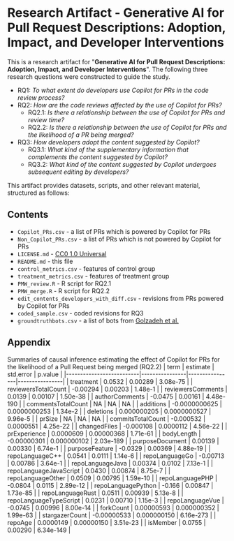 # Research Artifact - Generative AI for Pull Request Descriptions: Adoption, Impact, and Developer Interventions

This is a research artifact for "**Generative AI for Pull Request Descriptions: Adoption,
Impact, and Developer Interventions**". The following three research questions were constructed to guide the study.

* RQ1: *To what extent do developers use Copilot for PRs in the code review process?*
* RQ2: *How are the code reviews affected by the use of Copilot for PRs?*
    * RQ2.1: *Is there a relationship between the use of Copilot for PRs and review time?*
    * RQ2.2: *Is there a relationship between the use of Copilot for PRs and the likelihood of a PR being merged?*
* RQ3: *How developers adopt the content suggested by Copilot?*
    * RQ3.1: *What kind of the supplementary information that complements the content suggested by Copilot?*
    * RQ3.2: *What kind of the content suggested by Copilot undergoes subsequent editing by developers?*

This artifact provides datasets, scripts, and other relevant material, structured as follows:

## Contents
- `Copilot_PRs.csv` - a list of PRs which is powered by Copilot for PRs
- `Non_Copilot_PRs.csv` - a list of PRs which is not powered by Copilot for PRs
- `LICENSE.md` - [CC0 1.0 Universal](https://creativecommons.org/publicdomain/zero/1.0/)
- `README.md` - this file
- `control_metrics.csv` - features of control group
- `treatment_metrics.csv` - features of treatment group
- `PMW_review.R` - R script for RQ2.1
- `PMW_merge.R` - R script for RQ2.2
- `edit_contents_developers_with_diff.csv` - revisions from PRs powered by Copilot for PRs
- `coded_sample.csv` - coded revisions for RQ3
- `groundtruthbots.csv` - a list of bots from [Golzadeh et al.](https://doi.org/10.1145/3528228.3528406)

## Appendix
Summaries of causal inference estimating the effect of Copilot for PRs for the likelihood of
a Pull Request being merged (RQ2.2)
| term                     | estimate       | std.error      | p.value        |
|--------------------------|----------------|----------------|----------------|
| treatment                | 0.0532         | 0.00289        | 3.08e-75       |
| reviewersTotalCount      | -0.00294       | 0.00203        | 1.48e-1        |
| reviewersComments        | 0.0139         | 0.00107        | 1.50e-38       |
| authorComments           | -0.0475        | 0.00161        | 4.48e-190      |
| commentsTotalCount       | NA             | NA             | NA             |
| additions                | -0.0000000625  | 0.0000000253   | 1.34e-2        |
| deletions                | 0.000000205    | 0.0000000527   | 9.96e-5        |
| prSize                   | NA             | NA             | NA             |
| commitsTotalCount        | -0.000532      | 0.0000551      | 4.25e-22       |
| changedFiles             | -0.000108      | 0.0000112      | 4.56e-22       |
| prExperience             | 0.0000609      | 0.00000368     | 1.71e-61       |
| bodyLength               | -0.00000301    | 0.000000102    | 2.03e-189      |
| purposeDocument          | 0.00139        | 0.00330        | 6.74e-1        |
| purposeFeature           | -0.0329        | 0.00369        | 4.88e-19       |
| repoLanguageC++          | 0.0541         | 0.0111         | 1.14e-6        |
| repoLanguageGo           | -0.00713       | 0.00786        | 3.64e-1        |
| repoLanguageJava         | 0.00374        | 0.0102         | 7.13e-1        |
| repoLanguageJavaScript   | 0.0430         | 0.00874        | 8.75e-7        |
| repoLanguageOther        | 0.0509         | 0.00795        | 1.59e-10       |
| repoLanguagePHP          | -0.0804        | 0.0115         | 2.89e-12       |
| repoLanguagePython       | -0.166         | 0.00847        | 1.73e-85       |
| repoLanguageRust         | 0.0511         | 0.00939        | 5.13e-8        |
| repoLanguageTypeScript   | 0.0231         | 0.00710        | 1.15e-3        |
| repoLanguageVue          | -0.0745        | 0.00996        | 8.00e-14       |
| forkCount                | 0.00000593     | 0.000000352    | 1.99e-63       |
| stargazerCount           | -0.00000533    | 0.000000150    | 6.16e-273      |
| repoAge                  | 0.0000149      | 0.00000150     | 3.51e-23       |
| isMember                 | 0.0755         | 0.00290        | 6.34e-149      |

